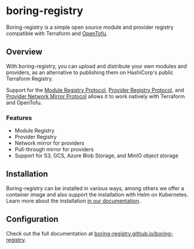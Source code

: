 # boring-registry

Boring-registry is a simple open source module and provider registry compatible with Terraform and [OpenTofu](https://github.com/opentofu/opentofu).

## Overview

With boring-registry, you can upload and distribute your own modules and providers, as an alternative to publishing them on HashiCorp's public Terraform Registry.

Support for the [Module Registry Protocol](https://www.terraform.io/internals/module-registry-protocol), [Provider Registry Protocol](https://www.terraform.io/internals/provider-registry-protocol), and [Provider Network Mirror Protocol](https://developer.hashicorp.com/terraform/internals/provider-network-mirror-protocol) allows it to work natively with Terraform and OpenTofu.

### Features

* Module Registry
* Provider Registry
* Network mirror for providers
* Pull-through mirror for providers
* Support for S3, GCS, Azure Blob Storage, and MinIO object storage

## Installation

Boring-registry can be installed in various ways, among others we offer a container image and also support the installation with Helm on Kubernetes.
Learn more about the installation [in our documentation](https://boring-registry.github.io/boring-registry/latest/installation/helm/).

## Configuration

Check out the full documentation at [boring-registry.github.io/boring-registry](https://boring-registry.github.io/boring-registry/latest/configuration/introduction/).
